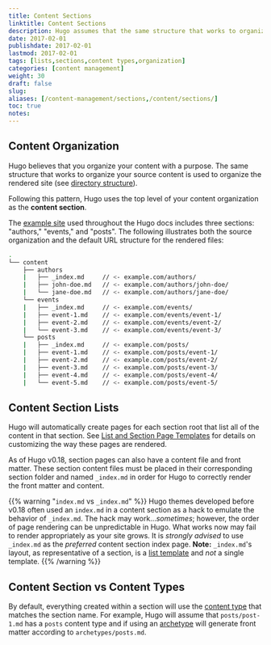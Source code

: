 ```yaml
---
title: Content Sections
linktitle: Content Sections
description: Hugo assumes that the same structure that works to organize your source content is used to organize the rendered site.
date: 2017-02-01
publishdate: 2017-02-01
lastmod: 2017-02-01
tags: [lists,sections,content types,organization]
categories: [content management]
weight: 30
draft: false
slug:
aliases: [/content-management/sections,/content/sections/]
toc: true
notes:
---
```


## Content Organization

Hugo believes that you organize your content with a purpose. The same structure that works to organize your source content is used to organize the rendered site (see [directory structure][]).

Following this pattern, Hugo uses the top level of your content organization as the **content section**.

The [example site][] used throughout the Hugo docs includes three sections: "authors," "events," and "posts". The following illustrates both the source organization and the default URL structure for the rendered files:

```bash
.
└── content
    ├── authors
    |   ├── _index.md     // <- example.com/authors/
    |   ├── john-doe.md   // <- example.com/authors/john-doe/
    |   └── jane-doe.md   // <- example.com/authors/jane-doe/
    └── events
    |   ├── _index.md     // <- example.com/events/
    |   ├── event-1.md    // <- example.com/events/event-1/
    |   ├── event-2.md    // <- example.com/events/event-2/
    |   └── event-3.md    // <- example.com/events/event-3/
    └── posts
    |   ├── _index.md     // <- example.com/posts/
    |   ├── event-1.md    // <- example.com/posts/event-1/
    |   ├── event-2.md    // <- example.com/posts/event-2/
    |   ├── event-3.md    // <- example.com/posts/event-3/
    |   ├── event-4.md    // <- example.com/posts/event-4/
    |   └── event-5.md    // <- example.com/posts/event-5/
```

## Content Section Lists

Hugo will automatically create pages for each section root that list all of the content in that section. See [List and Section Page Templates][] for details on customizing the way these pages are rendered.

As of Hugo v0.18, section pages can also have a content file and front matter. These section content files must be placed in their corresponding section folder and named `_index.md` in order for Hugo to correctly render the front matter and content.

{{% warning "`index.md` vs `_index.md`" %}}
Hugo themes developed before v0.18 often used an `index.md` in a content section as a hack to emulate the behavior of `_index.md`. The hack may work...*sometimes*; however, the order of page rendering can be unpredictable in Hugo. What works now may fail to render appropriately as your site grows. It is *strongly advised* to use `_index.md` as the *preferred* content section index page. **Note:** `_index.md`'s layout, as representative of a section, is a [list template](/templates/list-and-section-templates/) and *not* a single template.
{{% /warning %}}

## Content Section vs Content Types

By default, everything created within a section will use the [content type][] that matches the section name. For example, Hugo will assume that `posts/post-1.md` has a `posts` content type and if using an [archetype][] will generate front matter according to `archetypes/posts.md`.

[archetype]: /content-management/archetypes/
[content type]: /content-management/content-types/
[example site]: /getting-started/
[directory structure]: /project-organization/directory-structure/
[List and Section Page Templates]: /templates/list-and-section-page-templates/


